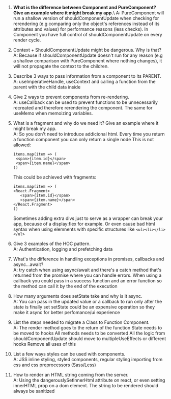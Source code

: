 1. **What is the difference between Component and PureComponent?
   Give an example where it might break my app.**\\
   A: PureComponent will run a shallow version of shouldComponentUpdate when checking for rerendering (e.g comparing only the object's references instead of its attributes and values) for performance reasons (less checks). In Component you have full control of shouldComponentUpdate on every render cycle.

2. Context + ShouldComponentUpdate might be dangerous. Why is
   that?\
   A: Because if shouldComponentUpdate doesn't run for any reason (e.g a shallow comparison with PureComponent where nothing changes), it will not propagate the context to the children.

3. Describe 3 ways to pass information from a component to its
   PARENT.\
   A: useImperativeHandle, useContext and calling a function from the parent with the child data inside

4. Give 2 ways to prevent components from re-rendering.\
   A: useCallback can be used to prevent functions to be unnecessarily recreated and therefore rerendering the component. The same for useMemo when memoizing variables.

5. What is a fragment and why do we need it? Give an example where it
   might break my app.\
   A: So you don't need to introduce addicional html. Every time you return a function component you can only return a single node This is not allowed:

   ```
   items.map(item => (
    <span>{item.id}</span>
    <span>{item.name}</span>
   ))
   ```

   This could be achieved with fragments:

   ```
   items.map(item => (
   <React.Fragment>
      <span>{item.id}</span>
      <span>{item.name}</span>
   </React.Fragment>
   ))
   ```

   Sometimes adding extra divs just to serve as a wrapper can break your app, because of a display:flex for example. Or even cause bad html syntax when using
   elemnents with specific structures like `<ul><li></li></ul>`

6. Give 3 examples of the HOC pattern.\
   A: Authentication, logging and prefetching data

7. What's the difference in handling exceptions in promises,
   callbacks and async...await?\
   A: try catch when using async/await and there's a catch method that's returned from the promise where you
   can handle errors. When using a callback you could pass in a success function and an error function so the method
   can call it by the end of the execution

8. How many arguments does setState take and why is it async.\
   A: You can pass in the updated value or a callback to run only after the state is finally set
   setState could be an expensive operation so they make it async for better perfomance/ui experience

9. List the steps needed to migrate a Class to Function
   Component.\
   A: The render method goes to the return of the function
   State needs to be moved to hooks
   All methods needs to be converted
   All the logic from shouldComponentUpdate should move to multipleUseEffects or different hooks
   Remove all uses of this

10. List a few ways styles can be used with components.\
    A: JSS inline styling, styled components, regular styling importing from css and css preprocessors (Sass/Less)

11. How to render an HTML string coming from the server.\
    A: Using the dangerouslySetInnerHtml attribute on react, or even setting innerHTML prop on a dom element.
    The string to be rendered should always be sanitized

